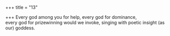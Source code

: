 +++
title = "13"

+++
Every god among you for help, every god for dominance,  
every god for prizewinning would we invoke, singing with poetic insight  (as our) goddess.  